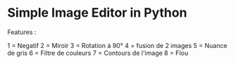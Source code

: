 # Simple Image Editor in Python 

Features : 

 1 = Negatif
 2 = Miroir
 3 = Rotation à 90°
 4 = fusion de 2 images
 5 = Nuance de gris
 6 = Filtre de couleurs
 7 = Contours de l'image
 8 = Flou
 
 
